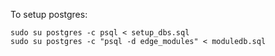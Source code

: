
To setup postgres:

    sudo su postgres -c psql < setup_dbs.sql
    sudo su postgres -c "psql -d edge_modules" < moduledb.sql